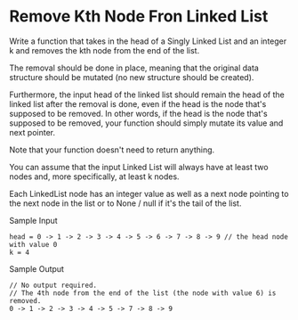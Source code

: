 # Remove Kth Node Fron Linked List

Write a function that takes in the head of a Singly Linked List and an integer k and removes the kth node from the end of the list.

The removal should be done in place, meaning that the original data structure should be mutated (no new structure should be created).

Furthermore, the input head of the linked list should remain the head of the linked list after the removal is done, even if the head is the node that's supposed to be removed. In other words, if the head is the node that's supposed to be removed, your function should simply mutate its value and next pointer.

Note that your function doesn't need to return anything.

You can assume that the input Linked List will always have at least two nodes and, more specifically, at least k nodes.

Each LinkedList node has an integer value as well as a next node pointing to the next node in the list or to None / null if it's the tail of the list.

Sample Input

```
head = 0 -> 1 -> 2 -> 3 -> 4 -> 5 -> 6 -> 7 -> 8 -> 9 // the head node with value 0
k = 4
```

Sample Output

```
// No output required.
// The 4th node from the end of the list (the node with value 6) is removed.
0 -> 1 -> 2 -> 3 -> 4 -> 5 -> 7 -> 8 -> 9
```

